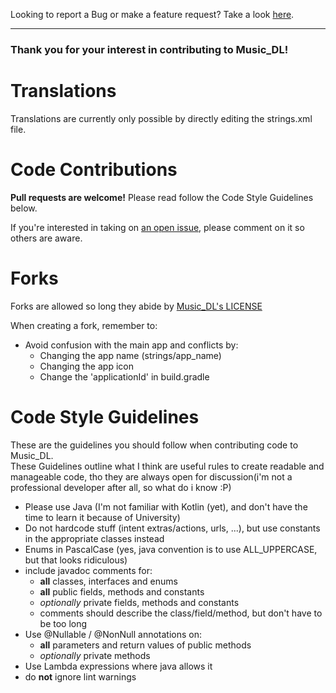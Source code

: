 Looking to report a Bug or make a feature request? Take a look [here](https://github.com/shadow578/Music_DL#issues-feature-requests-and-contributing).

---

### Thank you for your interest in contributing to Music_DL!

# Translations
Translations are currently only possible by directly editing the strings.xml file. 


# Code Contributions

__Pull requests are welcome!__
Please read follow the Code Style Guidelines below.

If you're interested in taking on [an open issue](https://github.com/shadow578/Music_DL/issues), please comment on it so others are aware.

# Forks

Forks are allowed so long they abide by [Music_DL's LICENSE](LICENSE)

When creating a fork, remember to:

- Avoid confusion with the main app and conflicts by:
    - Changing the app name (strings/app_name)
    - Changing the app icon
    - Change the 'applicationId' in build.gradle
 
# Code Style Guidelines

These are the guidelines you should follow when contributing code to Music_DL.<br>
These Guidelines outline what I think are useful rules to create readable and manageable code, tho they are always open for discussion(i'm not a professional developer after all, so what do i know :P)

- Please use Java (I'm not familiar with Kotlin (yet), and don't have the time to learn it because of University)
- Do not hardcode stuff (intent extras/actions, urls, ...), but use constants in the appropriate classes instead
- Enums in PascalCase (yes, java convention is to use ALL_UPPERCASE, but that looks ridiculous)
- include javadoc comments for:
  - __all__ classes, interfaces and enums
  - __all__ public fields, methods and constants
  - _optionally_ private fields, methods and constants
  - comments should describe the class/field/method, but don't have to be too long
- Use @Nullable / @NonNull annotations on:
  - __all__ parameters and return values of public methods
  - _optionally_ private methods
- Use Lambda expressions where java allows it
- do __not__ ignore lint warnings
